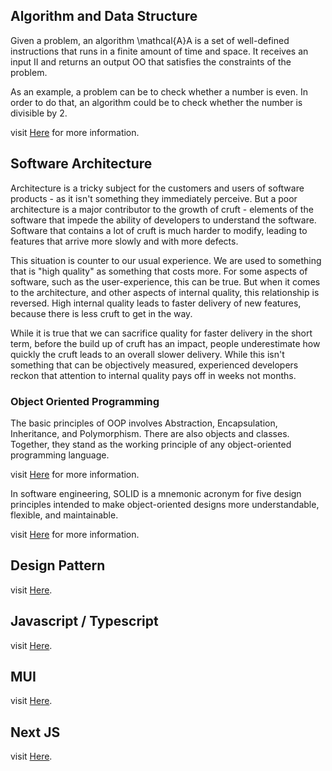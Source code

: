 ## Algorithm and Data Structure
Given a problem, an algorithm \mathcal{A}A is a set of well-defined instructions that runs in a finite amount of time and space. It receives an input II and returns an output OO that satisfies the constraints of the problem.

As an example, a problem can be to check whether a number is even. In order to do that, an algorithm could be to check whether the number is divisible by 2.


visit [Here](https://superstudy.guide/) for more information.

## Software Architecture
Architecture is a tricky subject for the customers and users of software products - as it isn't something they immediately perceive. But a poor architecture is a major contributor to the growth of cruft - elements of the software that impede the ability of developers to understand the software. Software that contains a lot of cruft is much harder to modify, leading to features that arrive more slowly and with more defects.

This situation is counter to our usual experience. We are used to something that is "high quality" as something that costs more. For some aspects of software, such as the user-experience, this can be true. But when it comes to the architecture, and other aspects of internal quality, this relationship is reversed. High internal quality leads to faster delivery of new features, because there is less cruft to get in the way.

While it is true that we can sacrifice quality for faster delivery in the short term, before the build up of cruft has an impact, people underestimate how quickly the cruft leads to an overall slower delivery. While this isn't something that can be objectively measured, experienced developers reckon that attention to internal quality pays off in weeks not months.

### Object Oriented Programming
The basic principles of OOP involves Abstraction, Encapsulation, Inheritance, and Polymorphism. There are also objects and classes. Together, they stand as the working principle of any object-oriented programming language.

visit [Here](https://en.wikipedia.org/wiki/Object-oriented_programming) for more information.

In software engineering, SOLID is a mnemonic acronym for five design principles intended to make object-oriented designs more understandable, flexible, and maintainable.

visit [Here](https://en.wikipedia.org/wiki/SOLID) for more information.


## Design Pattern
visit [Here](https://refactoring.guru/).

## Javascript / Typescript
visit [Here](https://javascript.info).

## MUI
visit [Here](https://mui.com/).

## Next JS 
visit [Here](https://nextjs.org/docs).

